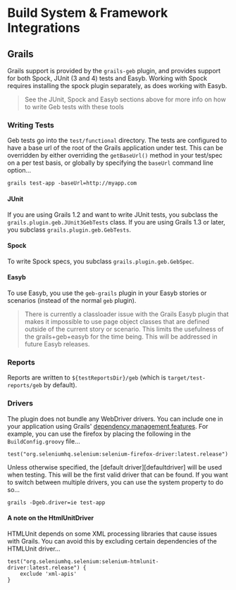 # Build System & Framework Integrations

## Grails

Grails support is provided by the `grails-geb` plugin, and provides support for both Spock, JUnit (3 and 4) tests and Easyb. Working with Spock requires installing the spock plugin separately, as does working with Easyb.

> See the JUnit, Spock and Easyb sections above for more info on how to write Geb tests with these tools

### Writing Tests

Geb tests go into the `test/functional` directory. The tests are configured to have a base url of the root of the Grails application under test. This can be overridden by either overriding the `getBaseUrl()` method in your test/spec on a per test basis, or globally by specifying the `baseUrl` command line option…

    grails test-app -baseUrl=http://myapp.com

#### JUnit

If you are using Grails 1.2 and want to write JUnit tests, you subclass the `grails.plugin.geb.JUnit3GebTests` class. If you are using Grails 1.3 or later, you subclass `grails.plugin.geb.GebTests`.

#### Spock

To write Spock specs, you subclass `grails.plugin.geb.GebSpec`.

#### Easyb

To use Easyb, you use the `geb-grails` plugin in your Easyb stories or scenarios (instead of the normal `geb` plugin).

> There is currently a classloader issue with the Grails Easyb plugin that makes it impossible to use page object classes that are defined outside of the current story or scenario. This limits the usefulness of the grails+geb+easyb for the time being. This will be addressed in future Easyb releases.

### Reports

Reports are written to `${testReportsDir}/geb` (which is `target/test-reports/geb` by default).

### Drivers

The plugin does not bundle any WebDriver drivers. You can include one in your application using Grails' [dependency management features](http://grails.org/doc/latest/guide/3.%20Configuration.html#3.7%20Dependency%20Resolution). For example, you can use the firefox by placing the following in the `BuildConfig.groovy` file…

    test("org.seleniumhq.selenium:selenium-firefox-driver:latest.release")

Unless otherwise specified, the [default driver][defaultdriver] will be used when testing. This will be the first valid driver that can be found. If you want to switch between multiple drivers, you can use the system property to do so…

    grails -Dgeb.driver=ie test-app

#### A note on the HtmlUnitDriver

HTMLUnit depends on some XML processing libraries that cause issues with Grails. You can avoid this by excluding certain dependencies of the HTMLUnit driver…

    test("org.seleniumhq.selenium:selenium-htmlunit-driver:latest.release") {
        exclude 'xml-apis'
    }
